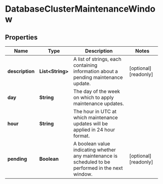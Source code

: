 

# DatabaseClusterMaintenanceWindow


## Properties

| Name | Type | Description | Notes |
|------------ | ------------- | ------------- | -------------|
|**description** | **List&lt;String&gt;** | A list of strings, each containing information about a pending maintenance update. |  [optional] [readonly] |
|**day** | **String** | The day of the week on which to apply maintenance updates. |  |
|**hour** | **String** | The hour in UTC at which maintenance updates will be applied in 24 hour format. |  |
|**pending** | **Boolean** | A boolean value indicating whether any maintenance is scheduled to be performed in the next window. |  [optional] [readonly] |



